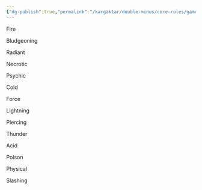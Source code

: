 ```yaml
---
{"dg-publish":true,"permalink":"/kargaktar/double-minus/core-rules/gameplay/fighting/damage-types/"}
---
```


Fire

Bludgeoning

Radiant

Necrotic

Psychic

Cold

Force

Lightning

Piercing

Thunder

Acid

Poison

Physical

Slashing
